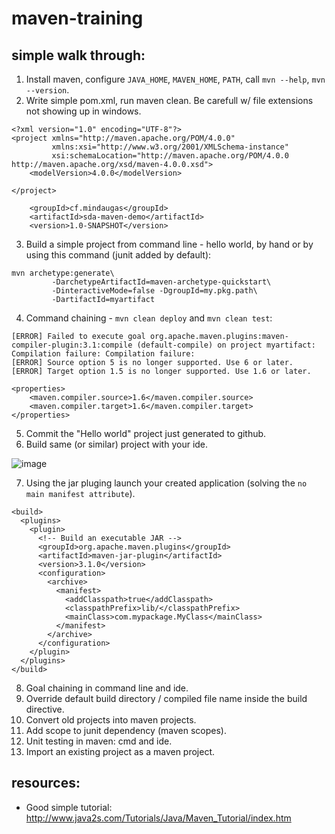 # maven-training

## simple walk through:

1. Install maven, configure `JAVA_HOME`, `MAVEN_HOME`, `PATH`, call `mvn --help`, `mvn --version`.
2. Write simple pom.xml, run maven clean. Be carefull w/ file extensions not showing up in windows.
```
<?xml version="1.0" encoding="UTF-8"?>
<project xmlns="http://maven.apache.org/POM/4.0.0"
         xmlns:xsi="http://www.w3.org/2001/XMLSchema-instance"
         xsi:schemaLocation="http://maven.apache.org/POM/4.0.0 http://maven.apache.org/xsd/maven-4.0.0.xsd">
    <modelVersion>4.0.0</modelVersion>

</project>
```
```
    <groupId>cf.mindaugas</groupId>
    <artifactId>sda-maven-demo</artifactId>
    <version>1.0-SNAPSHOT</version>
```
3. Build a simple project from command line - hello world, by hand or by using this command (junit added by default):
```
mvn archetype:generate\
         -DarchetypeArtifactId=maven-archetype-quickstart\
         -DinteractiveMode=false -DgroupId=my.pkg.path\
         -DartifactId=myartifact
```
4. Command chaining - `mvn clean deploy` and `mvn clean test`:
```
[ERROR] Failed to execute goal org.apache.maven.plugins:maven-compiler-plugin:3.1:compile (default-compile) on project myartifact: Compilation failure: Compilation failure:
[ERROR] Source option 5 is no longer supported. Use 6 or later.
[ERROR] Target option 1.5 is no longer supported. Use 1.6 or later.
```
```
<properties>
    <maven.compiler.source>1.6</maven.compiler.source>
    <maven.compiler.target>1.6</maven.compiler.target>
</properties>
```
5. Commit the "Hello world" project just generated to github.
6. Build same (or similar) project with your ide.

![image](https://user-images.githubusercontent.com/7895269/53935028-91bb4580-40ad-11e9-8258-ccccf9f0de35.png)

7. Using the jar pluging launch your created application (solving the `no main manifest attribute`).

```
<build>
  <plugins>
    <plugin>
      <!-- Build an executable JAR -->
      <groupId>org.apache.maven.plugins</groupId>
      <artifactId>maven-jar-plugin</artifactId>
      <version>3.1.0</version>
      <configuration>
        <archive>
          <manifest>
            <addClasspath>true</addClasspath>
            <classpathPrefix>lib/</classpathPrefix>
            <mainClass>com.mypackage.MyClass</mainClass>
          </manifest>
        </archive>
      </configuration>
    </plugin>
  </plugins>
</build>
```

8. Goal chaining in command line and ide.
9. Override default build directory / compiled file name inside the build directive.
10. Convert old projects into maven projects.
11. Add scope to junit dependency (maven scopes).
12. Unit testing in maven: cmd and ide.
13. Import an existing project as a maven project.

## resources:

- Good simple tutorial: http://www.java2s.com/Tutorials/Java/Maven_Tutorial/index.htm
